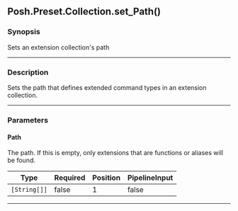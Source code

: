 Posh.Preset.Collection.set_Path()
---------------------------------

### Synopsis
Sets an extension collection's path

---

### Description

Sets the path that defines extended command types in an extension collection.

---

### Parameters
#### **Path**
The path.  If this is empty, only extensions that are functions or aliases will be found.

|Type        |Required|Position|PipelineInput|
|------------|--------|--------|-------------|
|`[String[]]`|false   |1       |false        |

---
